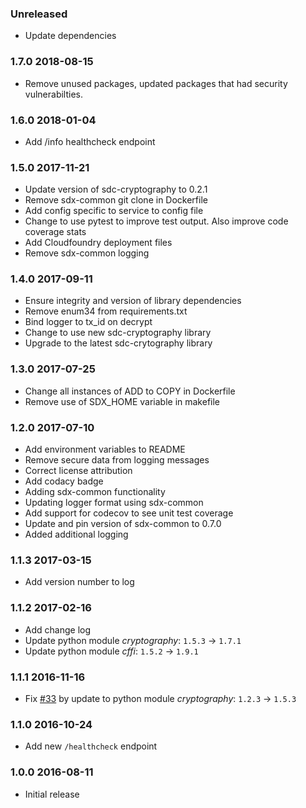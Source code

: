 ### Unreleased
  - Update dependencies

### 1.7.0 2018-08-15
  - Remove unused packages, updated packages that had security vulnerabilties.
  
### 1.6.0 2018-01-04
  - Add /info healthcheck endpoint

### 1.5.0 2017-11-21
  - Update version of sdc-cryptography to 0.2.1
  - Remove sdx-common git clone in Dockerfile
  - Add config specific to service to config file
  - Change to use pytest to improve test output. Also improve code coverage stats
  - Add Cloudfoundry deployment files
  - Remove sdx-common logging

### 1.4.0 2017-09-11
  - Ensure integrity and version of library dependencies
  - Remove enum34 from requirements.txt
  - Bind logger to tx_id on decrypt
  - Change to use new sdc-cryptography library
  - Upgrade to the latest sdc-crytography library

### 1.3.0 2017-07-25
  - Change all instances of ADD to COPY in Dockerfile
  - Remove use of SDX_HOME variable in makefile

### 1.2.0 2017-07-10
  - Add environment variables to README
  - Remove secure data from logging messages
  - Correct license attribution
  - Add codacy badge
  - Adding sdx-common functionality
  - Updating logger format using sdx-common
  - Add support for codecov to see unit test coverage
  - Update and pin version of sdx-common to 0.7.0
  - Added additional logging


### 1.1.3 2017-03-15
  - Add version number to log

### 1.1.2 2017-02-16
  - Add change log
  - Update python module _cryptography_: `1.5.3` -> `1.7.1`
  - Update python module _cffi_: `1.5.2` -> `1.9.1`

### 1.1.1 2016-11-16
  - Fix [#33](https://github.com/ONSdigital/sdx-decrypt/issues/33) by update to python module _cryptography_: `1.2.3` -> `1.5.3`

### 1.1.0 2016-10-24
  - Add new `/healthcheck` endpoint

### 1.0.0 2016-08-11
  - Initial release
